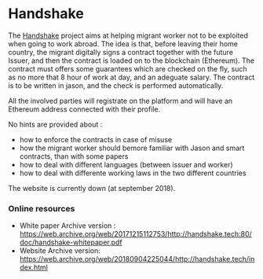 # Handshake 

The [Handshake](http://handshake.tech/index.html) project aims at helping migrant worker not to be exploited when going to work abroad. 
The idea is that, before leaving their home country, the migrant digitally signs a contract together with the future Issuer, and then the contract is loaded on to the  blockchain (Ethereum). 
The contract must offers some guarantees which are checked on the fly,  such as no more that 8 hour of work at day, and an adeguate salary. The contract is to be written in jason, and the check is performed automatically.

All the involved parties will registrate on the platform and will have an Ethereum address connected with their profile. 

No hints are provided about : 
* how to enforce the contracts in case of misuse
* how the migrant worker should bemore  familiar with Jason and smart contracts, than  with some papers
* how to deal with different languages (between issuer and worker)
* how to deal with differente working laws in the two different countries 

The website is currently down (at september 2018).

### Online resources
* White paper Archive version : https://web.archive.org/web/20171215112753/http://handshake.tech:80/doc/handshake-whitepaper.pdf
* Website Archive version: https://web.archive.org/web/20180904225044/http://handshake.tech/index.html
